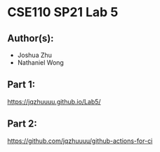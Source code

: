 # CSE110 SP21 Lab 5

## Author(s):
- Joshua Zhu
- Nathaniel Wong

## Part 1:

https://jqzhuuuu.github.io/Lab5/

## Part 2:

https://github.com/jqzhuuuu/github-actions-for-ci